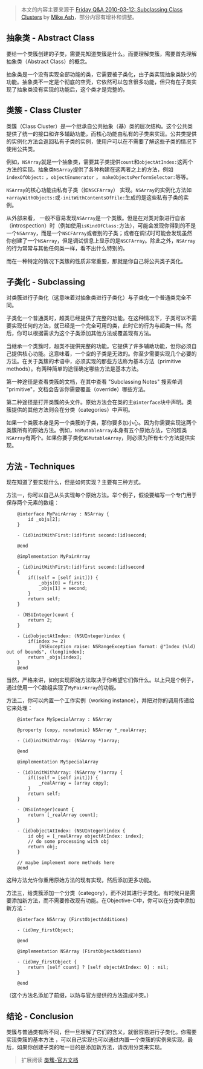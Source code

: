 >本文的内容主要来源于 [Friday Q&A 2010-03-12: Subclassing Class Clusters](https://www.mikeash.com/pyblog/friday-qa-2010-03-12-subclassing-class-clusters.html) by [Mike Ash](https://www.mikeash.com/)，部分内容有增补和调整。


## 抽象类 - Abstract Class
要给一个类簇创建的子类，需要先知道类簇是什么。而要理解类簇，需要首先理解抽象类（Abstract Class）的概念。

抽象类是一个没有实现全部功能的类，它需要被子类化，由子类实现抽象类缺少的功能。抽象类不一定是个彻底的空壳，它依然可以包含很多功能，但只有在子类实现了抽象类没有实现的功能后，这个类才是完整的。

## 类簇 - Class Cluster
类簇（Class Cluster）是一个继承自公共抽象（基）类的层次结构。这个公共类提供了统一的接口和许多辅助功能，而核心功能由私有的子类来实现。公共类提供的实例化方法会返回私有子类的实例，使用户可以在不需要了解这些子类的情况下使用公共类。

例如，`NSArray`就是一个抽象类，需要其子类提供`count`和`objectAtIndex:`这两个方法的实现。抽象类`NSArray`提供了各种构建在这两者之上的方法，例如`indexOfObject:` ，`objectEnumerator` ， `makeObjectsPerformSelector:`等等。

`NSArray`的核心功能由私有子类（如`NSCFArray`） 实现。`NSArray`的实例化方法如`+arrayWithObjects:`或`-initWithContentsOfFile:`生成的是这些私有子类的实例。

从外部来看， 一般不容易发现`NSArray`是一个类簇。但是在对类对象进行自省（introspection）时（例如使用`isKindOfClass:`方法），可能会发现你得到的不是一个`NSArray`，而是一个`NSCFArray`或者别的子类；或者在调试时可能会发现虽然你创建了一个`NSArray`，但是调试信息上显示的是`NSCFArray`。除此之外，`NSArray`的行为常常与其他任何类一样，看不出什么特别的。

而在一种特定的情况下类簇的性质非常重要，那就是你自己将公共类子类化。

## 子类化 - Subclassing
对类簇进行子类化（这意味着对抽象类进行子类化）与子类化一个普通类完全不同。

子类化一个普通类时，超类已经提供了完整的功能。在这种情况下，子类可以不需要实现任何的方法，就已经是一个完全可用的类，此时它的行为与超类一样。然后，你可以根据需求为这个子类添加其他方法或覆盖现有方法。

当继承一个类簇时，超类不提供完整的功能。它提供了许多辅助功能，但你必须自己提供核心功能。这意味着，一个空的子类是无效的。你至少需要实现几个必要的方法。在关于类簇的术语中，必须实现的那些方法称为基本方法（primitive methods）。有两种简单的途径确定哪些方法是基本方法。

第一种途径是查看类簇的文档，在其中查看 "Subclassing Notes" 搜索单词 "primitive"，文档会告诉你需要覆盖（override）哪些方法。

第二种途径是打开类簇的头文件。原始方法会在类的主`@interface`块中声明。类簇提供的其他方法则会在分类（categories）中声明。

如果一个类簇本身是另一个类簇的子类，那你要多加小心。因为你需要实现这两个类簇所有的原始方法。例如，`NSMutableArray`本身有五个原始方法，它的超类`NSArray`有两个。如果你要子类化`NSMutableArray`，则必须为所有七个方法提供实现。

## 方法 - Techniques 
现在知道了要实现什么，但是如何实现？主要有三种方式。

方法一，你可以自己从头实现每个原始方法。举个例子，假设要编写一个专门用于保存两个元素的数组：
```
    @interface MyPairArray : NSArray {
        id _objs[2];
    }

    - (id)initWithFirst:(id)first second:(id)second;

    @end
    
    @implementation MyPairArray
    
    - (id)initWithFirst:(id)first second:(id)second
    {
        if((self = [self init])) {
            _objs[0] = first;
            _objs[1] = second;
        }
        return self;
    }
    
    - (NSUInteger)count {
        return 2;
    }
    
    - (id)objectAtIndex: (NSUInteger)index {
        if(index >= 2)
            [NSException raise: NSRangeException format: @"Index (%ld) out of bounds", (long)index];
        return _objs[index];
    }
    @end
```

当然，严格来讲，如何实现原始方法取决于你希望它们做什么。以上只是个例子，通过使用一个C数组实现了`MyPairArray`的功能。

方法二，你可以内置一个工作实例（working instance），并把对你的调用传递给它来处理：

```
    @interface MySpecialArray : NSArray

    @property (copy, nonatomic) NSArray *_realArray;
    
    - (id)initWithArray: (NSArray *)array;
    
    @end
    
    @implementation MySpecialArray
    
    - (id)initWithArray: (NSArray *)array {
        if((self = [self init])) {
            _realArray = [array copy];
        }
        return self;
    }
        
    - (NSUInteger)count {
        return [_realArray count];
    }
    
    - (id)objectAtIndex: (NSUInteger)index {
        id obj = [_realArray objectAtIndex: index];
        // do some processing with obj
        return obj;
    }
    
    // maybe implement more methods here
    @end
```

这种方法允许你重用原始方法的现有实现，然后添加更多功能。

方法三，给类簇添加一个分类（category），而不对其进行子类化。有时候只是需要添加新方法，而不需要修改现有功能。在Objective-C中，你可以在分类中添加新方法：

```
    @interface NSArray (FirstObjectAdditions)
    
    - (id)my_firstObject;
    
    @end
    
    @implementation NSArray (FirstObjectAdditions)
    
    - (id)my_firstObject {
        return [self count] ? [self objectAtIndex: 0] : nil;
    }
    
    @end
```

（这个方法名添加了前缀，以防与官方提供的方法造成冲突。）

## 结论 - Conclusion
类簇与普通类有所不同，但一旦理解了它们的含义，就很容易进行子类化。你需要实现类簇的基本方法 ，可以自己实现也可以通过内置一个类簇的实例来实现。最后，如果你创建子类的唯一目的是添加新方法，请改用分类来实现。

> 扩展阅读
[类簇-官方文档](https://developer.apple.com/library/archive/documentation/General/Conceptual/CocoaEncyclopedia/ClassClusters/ClassClusters.html#//apple_ref/doc/uid/TP40010810-CH4-SW1)
